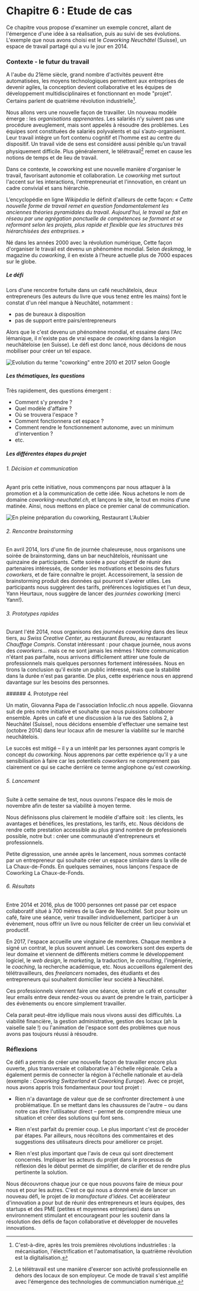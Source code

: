 # Chapitre 6 : Etude de cas	

Ce chapitre vous propose d'examiner un exemple concret, allant de l'émergence d'une idée à sa réalisation, puis au suivi de ses évolutions. L'exemple que nous avons choisi est le *Coworking Neuchâtel* (Suisse), un espace de travail partagé qui a vu le jour en 2014.

### Contexte - le futur du travail 

A l'aube du 21ème siècle, grand nombre d'activités peuvent être automatisées, les moyens technologiques permettent aux entreprises de devenir agiles, la conception devient collaborative et les équipes de développement multidisciplinaires et fonctionnant en mode "projet". Certains parlent de quatrième révolution industrielle[^industrielle]. 

[^industrielle]: C'est-à-dire, après les trois premières révolutions industrielles : la mécanisation, l'électrification et l'automatisation, la quatrième révolution est la digitalisation. 

Nous allons vers une nouvelle façon de travailler. Un nouveau modèle émerge : les *organisations apprenantes*. Les salariés n’y suivent pas une procédure aveuglement, mais sont appelés à résoudre des problèmes. Les équipes sont constituées de salariés polyvalents et qui s’auto-organisent. Leur travail intègre un fort contenu cognitif et l’homme est au centre du dispositif. Un travail vide de sens est considéré aussi pénible qu’un travail physiquement difficile. Plus généralement, le télétravail[^télétravail] remet en cause les notions de temps et de lieu de travail.

[^télétravail]: Le télétravail est une manière d'exercer son activité professionnelle en dehors des locaux de son employeur. Ce mode de travail s'est amplifié avec l'émergence des technologies de communciation numérique. 

Dans ce contexte, le *coworking* est une nouvelle manière d'organiser le travail, favorisant autonomie et collaboration. Le *coworking* met surtout l'accent sur les interactions, l'entrepreneuriat et l'innovation, en créant un cadre convivial et sans hiérarchie.

L’encyclopédie en ligne *Wikipédia* le définit d'ailleurs de cette façon: *« Cette nouvelle forme de travail remet en question fondamentalement les anciennes théories pyramidales du travail. Aujourd’hui, le travail se fait en réseau par une agrégation ponctuelle de compétences se formant et se reformant selon les projets, plus rapide et flexible que les structures très hiérarchisées des entreprises. »* 

Né dans les années 2000 avec la révolution numérique, Cette façon d'organiser le travail est devenu un phénomène mondial. Selon *deskmag*, le magazine du *coworking*, il en existe à l'heure actuelle plus de 7000 espaces sur le globe.

##### Le défi  

Lors d'une rencontre fortuite dans un café neuchâtelois, deux entrepreneurs (les auteurs du livre que vous tenez entre les mains) font le constat d'un réel manque à Neuchâtel, notamment :

- pas de bureaux à disposition
- pas de support entre pairs/entrepreneurs

Alors que le c'est devenu un phénomène mondial, et essaime dans l'Arc lémanique, il n'existe pas de vrai espace de *coworking* dans la région neuchâteloise (en Suisse). Le défi est donc lancé, nous décidons de nous mobiliser pour créer un tel espace.

![Evolution du terme "coworking" entre 2010 et 2017 selon Google](../contents/img/tendance-coworking.png)


##### Les thématiques, les questions

Très rapidement, des questions émergent : 

- Comment s'y prendre ? 
- Quel modèle d'affaire ?
- Où se trouvera l'espace ? 
- Comment fonctionnera cet espace ? 
- Comment rendre le fonctionnement autonome, avec un minimum d'intervention ? 
- etc.



##### Les différentes étapes du projet  

###### 1. Décision et communication

Ayant pris cette initiative, nous commençons par nous attaquer à la promotion et à la communication de cette idée. Nous achetons le nom de domaine *coworking-neuchatel.ch*, et lançons le site, le tout en moins d'une matinée. Ainsi, nous mettons en place ce premier canal de communication.

![En pleine préparation du coworking, Restaurant L'Aubier](../contents/img/Fondateurs_coworking.png)

###### 2. Rencontre *brainstorming*

En avril 2014, lors d'une fin de journée chaleureuse, nous organisons une soirée de brainstorming, dans un bar neuchâtelois, réunissant une quinzaine de participants. Cette soirée a pour objectif de réunir des partenaires intéressés, de sonder les motivations et besoins des futurs *coworkers*, et de faire connaître le projet. Accessoirement, la session de brainstorming produit des données qui pourront s'avérer utiles. Les participants nous suggèrent des tarifs, préférences logistiques et l'un deux, Yann Heurtaux, nous suggère de lancer des *journées coworking* (merci Yann!).

###### 3. Prototypes rapides

Durant l'été 2014, nous organisons des *journées coworking* dans des lieux tiers, au *Swiss Creative Center*, au restaurant *Bureau*, au restaurant *Chauffage Compris*. Constat intéressant : pour chaque journée, nous avons des *coworkers*... mais ce ne sont jamais les mêmes ! Notre communication n'étant pas parfaite, nous arrivons difficilement attirer une foule de professionnels mais quelques personnes fortement intéressées. Nous en tirons la conclusion qu'il existe un public intéressé, mais que la stabilité dans la durée n'est pas garantie. De plus, cette expérience nous en apprend davantage sur les besoins des personnes. 

###### 4. Prototype réel

Un matin, Giovanna Papa de l'association Infoclic.ch nous appelle. Giovanna suit de près notre initiative et souhaite que nous puissions collaborer ensemble. Après un café et une discussion à la rue des Sablons 2, à Neuchâtel (Suisse), nous décidons ensemble d'effectuer une semaine test (octobre 2014) dans leur locaux afin de mesurer la viabilité sur le marché neuchâtelois. 

Le succès est mitigé – il y a un intérêt par les personnes ayant compris le concept du *coworking*. Nous apprenons par cette expérience qu'il y a une sensibilisation à faire car les potentiels *coworkers* ne comprennent pas clairement ce qui se cache derrière ce terme anglophone qu'est *coworking*.


###### 5. Lancement

Suite à cette semaine de test, nous ouvrons l'espace dès le mois de novembre afin de tester sa viabilité à moyen terme. 

Nous définissons plus clairement le modèle d'affaire soit : les clients, les avantages et bénéfices, les prestations, les tarifs, etc. Nous décidons de rendre cette prestation accessible au plus grand nombre de professionels possible, notre but : créer une communauté d'entrepreneurs et professionnels. 

Petite digresssion, une année après le lancement, nous sommes contacté par un entrepreneur qui souhaite créer un espace similaire dans la ville de La Chaux-de-Fonds. En quelques semaines, nous lançons l'espace de Coworking La Chaux-de-Fonds. 

###### 6. Résultats

Entre 2014 et 2016, plus de 1000 personnes ont passé par cet espace collaboratif situé à 700 mètres de la Gare de Neuchâtel. Soit pour boire un café, faire une séance, venir travailler individuellement, participer à un évènement, nous offrir un livre ou nous féliciter de créer un lieu convivial et productif. 

En 2017, l'espace accueille une vingtaine de membres. Chaque membre a signé un contrat, le plus souvent annuel. Les coworkers sont des experts de leur domaine et viennent de différents métiers comme le développement logiciel, le *web design*, le *marketing*, la traduction, le *consulting*, l'ingénierie, le *coaching*, la recherche académique, etc. Nous accueillons également des télétravailleurs, des *freelancers* nomades, des étudiants et des entrepreneurs qui souhaitent domicilier leur société à Neuchâtel. 

Ces professionnels viennent faire une séance, siroter un café et consulter leur emails entre deux rendez-vous ou avant de prendre le train, participer à des évènements ou encore simplement travailler. 	

Cela parait peut-être idyllique mais nous vivons aussi des difficultés. La viabilité financière, la gestion administrative, gestion des locaux (ah la vaiselle sale !) ou l'animation de l'espace sont des problèmes que nous avons pas toujours réussi à résoudre.


### Réflexions

Ce défi a permis de créer une nouvelle façon de travailler encore plus ouverte, plus transversale et collaborative à l'échelle régionale. Cela a également permis de connecter la région à l'échelle nationale et au-delà (exemple : *Coworking Switzerland* et *Coworking Europe*). Avec ce projet, nous avons appris trois fondamentaux pour tout projet : 

- Rien n'a davantage de valeur que de se confronter directement à une problématique. En se mettant dans les chaussures de l'autre – ou dans notre cas être l'utilisateur direct – permet de comprendre mieux une situation et créer des solutions qui font sens. 

- Rien n'est parfait du premier coup. Le plus important c'est de procéder par étapes. Par ailleurs, nous récoltons des commentaires et des suggestions des utilisateurs directs pour améliorer ce projet. 

- Rien n'est plus important que l'avis de ceux qui sont directement concernés. Impliquer les acteurs du projet dans le processus de réflexion dès le début permet de simplifier, de clarifier et de rendre plus pertinente la solution.

Nous découvrons chaque jour ce que nous pouvons faire de mieux pour nous et pour les autres. C'est ce qui nous a donné envie de lancer un nouveau défi, le projet de *la manufacture d'idées*. Cet accélérateur d'innovation a pour but de réunir des entrepreneurs et leurs équipes, des startups et des PME (petites et moyennes entreprises) dans un environnement stimulant et encourageant pour les soutenir dans la résolution des défis de façon collaborative et développer de nouvelles innovations. 





 

